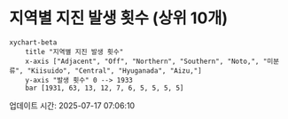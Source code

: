 # 지역별 지진 발생 횟수 (상위 10개)

```mermaid
xychart-beta
    title "지역별 지진 발생 횟수"
    x-axis ["Adjacent", "Off", "Northern", "Southern", "Noto,", "미분류", "Kiisuido", "Central", "Hyuganada", "Aizu,"]
    y-axis "발생 횟수" 0 --> 1933
    bar [1931, 63, 13, 12, 7, 6, 5, 5, 5, 5]
```

업데이트 시간: 2025-07-17 07:06:10
